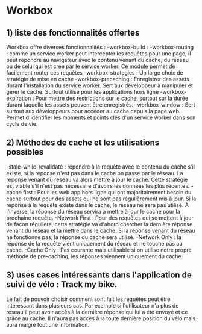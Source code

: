 # Workbox


## 1) liste des fonctionnalités offertes
Workbox offre diverses fonctionnalités :
-workbox-build : 
-workbox-routing : comme un service worker peut intercepter les requêtes pour une page, il peut répondre au navigateur avec le contenu venant du cache, du réseau ou de celui qui est crée par le service worker. Ce module permet de facilement router ces requêtes
-workbox-strategies : Un large choix de stratégie de mise en cache 
-workbox-precaching : Enregistrer des assets durant l'installation du service worker. Sert aux développeur à manipuler et gérer le cache. Surtout utilisé pour les applications hors ligne
-workbox-expiration : Pour mettre des restrictions sur le cache, surtout sur la durée durant laquelle les assets peuvent être enregistrés.
-workbox-window : Sert surtout aux développeurs pour accéder au cache depuis la page web. Permet d'identifier les moments et points clés d'un service worker dans son cycle de vie.

## 2) Méthodes de cache et les utilisations possibles

-stale-while-revalidate : répondre à la requête avec le contenu du cache s'il existe, si la réponse n'est pas dans le cache on passe par le réseau. La réponse venant du réseau va alors mettre à jour le cache. Cette stratégie est viable s'il n'est pas nécessaire d'avoirs les données les plus récentes.
-cache first : Pour les web app hors ligne qui ont majoritairement besoin du cache surtout pour des assets qui ne sont pas régulièrement mis à jour. Si la réponse à la requête existe dans le cache, le réseau ne sera pas utilisé. À l'inverse, la réponse du réseau servira à mettre à jour le cache pour la prochaine requête.
-Network First : Pour des requêtes qui se mettent à jour de façon régulière, cette stratégie va d'abord chercher la dernière réponse venant du réseau et la mettre dans le cache. Si la réponse venant du réseau ne fonctionne pas, la réponse du cache sera utilisé.
-Network Only : la réponse de la requête vient uniquement du réseau et ne touche pas au cache.
-Cache Only : Pas courante mais utilisable si on utilise notre propre méthode de pre-caching, les réponses viennent uniquement du cache.

## 3) uses cases intéressants dans l'application de suivi de vélo : Track my bike.

Le fait de pouvoir choisir comment sont fait les requêtes peut être intéressant dans plusieurs cas.
Par exemple si l'utilisateur n'a plus de réseau il peut avoir accès à la dernière réponse qui lui a été envoyé et ce grâce au cache. Il n'aura pas accès à la toute dernière position du vélo mais aura malgré tout une information.



